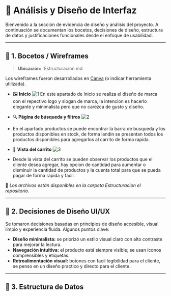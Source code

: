 # 📘 Análisis y Diseño de Interfaz

Bienvenido a la sección de evidencia de diseño y análisis del proyecto. A continuación se documentan los bocetos, decisiones de diseño, estructura de datos y justificaciones funcionales desde el enfoque de usabilidad.

---

## 🎨 1. Bocetos / Wireframes

> **Ubicación:** `Estructuracion.md

Los wireframes fueron desarrollados en [Canva](https://www.canva.com) (o indicar herramienta utilizada).

- 🖼️ **Inicio**
![1](1.png)
En este apartado de Inicio se realiza el diseño de marca con el repectivo logo y slogan de marca, la intencion es hacerlo elegante y minimalista pero que no carezca de gusto y diseño.


- 🔍 **Página de búsqueda y filtros**
![2](2.png)
- En el apartado productos se puede encontrar la barra de busqueda y los productos disponibles en stock, de forma landin se presentan todos los productos disponibles para agregarlos al carrito de forma rapida.
- 🛒 **Vista del carrito**
![3](3.png)
- Desde la vista del carrito se pueden observar los productos que el cliente desea agregar, hay opcion de cantidad para aumentar o disminuir la cantidad de productos y la cuenta total para que se pueda pagar de forma rapida y facil.

📂 *Los archivos están disponibles en la carpeta Estructuracion el repositorio.*

---

## 🧠 2. Decisiones de Diseño UI/UX

Se tomaron decisiones basadas en principios de diseño accesible, visual limpio y experiencia fluida. Algunos puntos clave:

- **Diseño minimalista:** se priorizó un estilo visual claro con alto contraste para mejorar la lectura.
- **Navegación intuitiva:** el producto está siempre visible; se usan íconos comprensibles y etiquetas.
- **Retroalimentación visual:** botones con facil legibilidad para el cliente, se penso en un diseño practico y directo para el cliente.

---

## 🧱 3. Estructura de Datos

